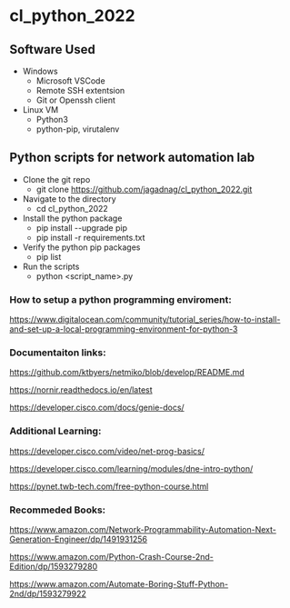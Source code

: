 # cl_python_2022

## Software Used
* Windows
  * Microsoft VSCode
  * Remote SSH extentsion
  * Git or Openssh client
* Linux VM
  * Python3
  * python-pip, virutalenv
    
## Python scripts for network automation lab

* Clone the git repo
  * git clone https://github.com/jagadnag/cl_python_2022.git
* Navigate to the directory
  * cd cl_python_2022
* Install the python package
  * pip install --upgrade pip
  * pip install -r requirements.txt
* Verify the python pip packages
  * pip list
* Run the scripts
  * python <script_name>.py 

### How to setup a python programming enviroment:

https://www.digitalocean.com/community/tutorial_series/how-to-install-and-set-up-a-local-programming-environment-for-python-3

### Documentaiton links:

https://github.com/ktbyers/netmiko/blob/develop/README.md 

https://nornir.readthedocs.io/en/latest

https://developer.cisco.com/docs/genie-docs/

### Additional Learning:

https://developer.cisco.com/video/net-prog-basics/

https://developer.cisco.com/learning/modules/dne-intro-python/

https://pynet.twb-tech.com/free-python-course.html


### Recommeded Books:

https://www.amazon.com/Network-Programmability-Automation-Next-Generation-Engineer/dp/1491931256

https://www.amazon.com/Python-Crash-Course-2nd-Edition/dp/1593279280

https://www.amazon.com/Automate-Boring-Stuff-Python-2nd/dp/1593279922

  

